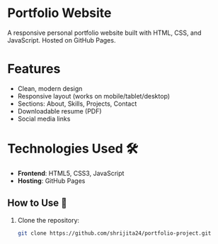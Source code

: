 # Portfolio Website 

A responsive personal portfolio website built with HTML, CSS, and JavaScript. Hosted on GitHub Pages.

# Features 
- Clean, modern design
- Responsive layout (works on mobile/tablet/desktop)
- Sections: About, Skills, Projects, Contact
- Downloadable resume (PDF)
- Social media links

# Technologies Used 🛠️
- **Frontend**: HTML5, CSS3, JavaScript
- **Hosting**: GitHub Pages

## How to Use 🚀
1. Clone the repository:
   ```bash
   git clone https://github.com/shrijita24/portfolio-project.git
